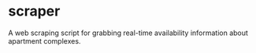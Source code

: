 # scraper
A web scraping script for grabbing real-time availability information about apartment complexes.
